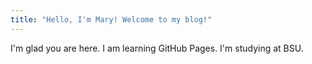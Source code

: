 ```yaml
---
title: "Hello, I'm Mary! Welcome to my blog!"
---
```


I'm glad you are here. I am learning GitHub Pages.
I'm studying at BSU.

